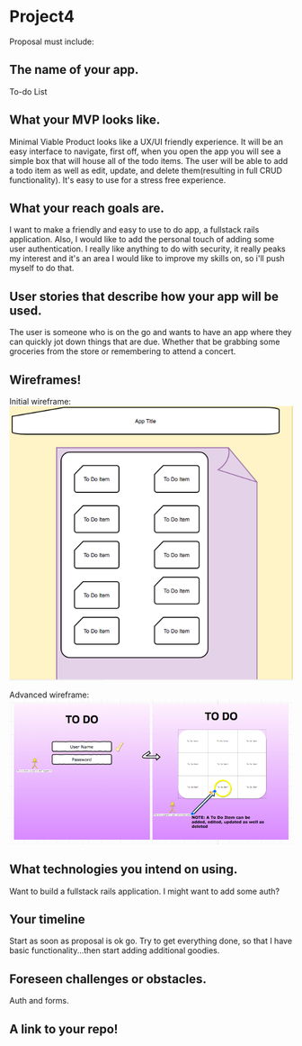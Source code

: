 # Project4

Proposal must include:

## The name of your app.
To-do List

## What your MVP looks like.
Minimal Viable Product looks like a UX/UI friendly experience. It will be an easy interface to navigate, first off, when you open the app you will see a simple box that will house all of the todo items. The user will be able to add a todo item as well as edit, update, and delete them(resulting in full CRUD functionality). It's easy to use for a stress free experience.

## What your reach goals are.
I want to make a friendly and easy to use to do app, a fullstack rails application. Also, I would like to add the personal touch of adding some user authentication. I really like anything to do with security, it really peaks my interest and it's an area I would like to improve my skills on, so i'll push myself to do that.

## User stories that describe how your app will be used.
The user is someone who is on the go and wants to have an app where they can quickly jot down things that are due. Whether that be grabbing some groceries from the store or remembering to attend a concert. 

## Wireframes!
Initial wireframe:
![alternateText](https://github.com/lsi117/Project4/blob/master/Screen%20Shot%202017-12-11%20at%2010.32.58%20PM.png)

Advanced wireframe:
![alternateText](https://github.com/lsi117/Project4/blob/master/Screen%20Shot%202017-12-12%20at%209.45.15%20AM.png)

## What technologies you intend on using.
Want to build a fullstack rails application. I might want to add some auth? 

## Your timeline
Start as soon as proposal is ok go. Try to get everything done, so that I have basic functionality...then start adding additional goodies.

## Foreseen challenges or obstacles.
Auth and forms.

## A link to your repo!
